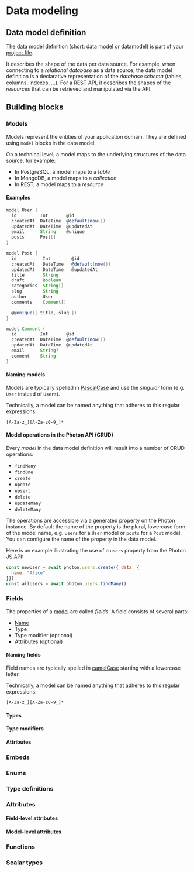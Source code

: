 # Data modeling

## Data model definition

The data model definition (short: data model or datamodel) is part of your [project file](./prisma-project-file.md).

It describes the shape of the data per data source. For example, when connecting to a _relational database_ as a data source, the data model definition is a declarative representation of the _database schema_ (tables, columns, indexes, ...). For a REST API, it describes the shapes of the _resources_ that can be retrieved and manipulated via the API.

## Building blocks

### Models

Models represent the entities of your application domain. They are defined using `model` blocks in the data model.

On a technical level, a model maps to the underlying structures of the data source, for example:

- In PostgreSQL, a model maps to a _table_
- In MongoDB, a model maps to a _collection_
- In REST, a model maps to a _resource_

#### Examples

```groovy
model User {
  id         Int       @id
  createdAt  DateTime  @default(now())
  updatedAt  DateTime  @updatedAt
  email      String    @unique
  posts      Post[]
}

model Post {
  id          Int        @id
  createdAt   DateTime   @default(now())
  updatedAt   DateTime   @updatedAt
  title       String
  draft       Boolean
  categories  String[]
  slug        String
  author      User
  comments    Comment[]

  @@unique([ title, slug ])
}

model Comment {
  id         Int       @id
  createdAt  DateTime  @default(now())
  updatedAt  DateTime  @updatedAt
  email      String?
  comment    String
}
```

#### Naming models

Models are typically spelled in [PascalCase](http://wiki.c2.com/?PascalCase) and use the _singular_ form (e.g. `User` instead of `Users`).

Technically, a model can be named anything that adheres to this regular expressions: 

```
[A-Za-z_][A-Za-z0-9_]*
```

#### Model operations in the Photon API (CRUD)

Every _model_ in the data model definition will result into a number of CRUD operations:

- `findMany`
- `findOne`
- `create`
- `update`
- `upsert`
- `delete`
- `updateMany`
- `deleteMany`

The operations are accessible via a generated property on the Photon instance. By default the name of the property is the plural, lowercase form of the model name, e.g. `users` for a `User` model or `posts` for a `Post` model. You can configure the name of the property in the data model.

Here is an example illustrating the use of a `users` property from the Photon JS API:

```js
const newUser = await photon.users.create({ data: {
  name: "Alice"
}})
const allUsers = await photon.users.findMany()
```

### Fields

The properties of a [model](#models) are called _fields_. A field consists of several parts:

- [Name](#naming-fields)
- Type
- Type modifier (optional)
- Attributes (optional)

#### Naming fields

Field names are typically spelled in [camelCase](http://wiki.c2.com/?CamelCase) starting with a lowercase letter.

Technically, a model can be named anything that adheres to this regular expressions: 

```
[A-Za-z_][A-Za-z0-9_]*
```

#### Types

#### Type modifiers

#### Attributes

#### 

### Embeds

### Enums

### Type definitions

### Attributes

#### Field-level attributes

#### Model-level attributes

### Functions

### Scalar types